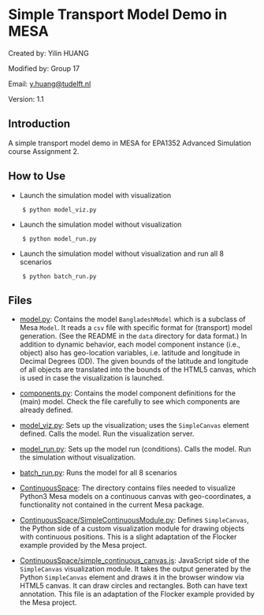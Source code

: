 # Simple Transport Model Demo in MESA

Created by: 
Yilin HUANG 

Modified by:
Group 17

Email:
y.huang@tudelft.nl

Version:
1.1

## Introduction

A simple transport model demo in MESA for EPA1352 Advanced Simulation course Assignment 2. 

## How to Use

* Launch the simulation model with visualization
```
    $ python model_viz.py
```

* Launch the simulation model without visualization
```
    $ python model_run.py
```

* Launch the simulation model without visualization and run all 8 scenarios
```
    $ python batch_run.py
```

## Files

* [model.py](model.py): Contains the model `BangladeshModel` which is a subclass of Mesa `Model`. It reads a `csv` file with specific format for (transport) model generation. (See the README in the `data` directory for data format.) In addition to dynamic behavior, each model component instance (i.e., object) also has geo-location variables, i.e. latitude and longitude in Decimal Degrees (DD). The given bounds of the latitude and longitude of all objects are translated into the bounds of the HTML5 canvas, which is used in case the visualization is launched. 

* [components.py](components.py): Contains the model component definitions for the (main) model. Check the file carefully to see which components are already defined. 
  

* [model_viz.py](model_viz.py): Sets up the visualization; uses the `SimpleCanvas` element defined. Calls the model. Run the visualization server.


* [model_run.py](model_run.py): Sets up the model run (conditions). Calls the model. Run the simulation without visualization. 

* [batch_run.py](batch_run.py): Runs the model for all 8 scenarios
  
* [ContinuousSpace](ContinuousSpace): The directory contains files needed to visualize Python3 Mesa models on a continuous canvas with geo-coordinates, a functionality not contained in the current Mesa package. 
 
* [ContinuousSpace/SimpleContinuousModule.py](ContinuousSpace/SimpleContinuousModule.py): Defines ``SimpleCanvas``, the Python side of a custom visualization module for drawing objects with continuous positions. This is a slight adaptation of the Flocker example provided by the Mesa project. 
  
  
* [ContinuousSpace/simple_continuous_canvas.js](ContinuousSpace/simple_continuous_canvas.js): JavaScript side of the ``SimpleCanvas`` visualization module. It takes the output generated by the Python ``SimpleCanvas`` element and draws it in the browser window via HTML5 canvas. It can draw circles and rectangles. Both can have text annotation. This file is an adaptation of the Flocker example provided by the Mesa project.  

 